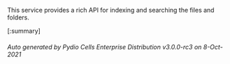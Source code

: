 






This service provides a rich API for indexing and searching the files and folders.

[:summary]

###### Auto generated by Pydio Cells Enterprise Distribution v3.0.0-rc3 on 8-Oct-2021
